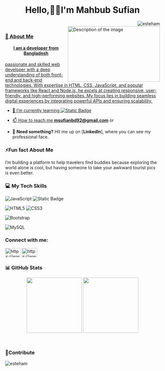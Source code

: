 <h1 align="center">Hello,👨‍💻I'm Mahbub Sufian</h1>

<a target="_blank" href="https://github.com/esteham"><img align="right" src="https://komarev.com/ghpvc/?username=esteham&label=Profile%20views&color=0e75b6&style=flat" alt="esteham" />
<br>
<img align="right" width="300" height="180" src="https://camo.githubusercontent.com/4d9f5ecceb711eec6e2018f38a5677dc657c9738d4a65ba3b928c41c0a45b439/68747470733a2f2f6d69726f2e6d656469756d2e636f6d2f6d61782f313336302f302a37513379765349765f7430696f4a2d5a2e676966" alt="Description of the image">

<h3 align="left">🚀 About Me</h3>
<h4 align="center">I am a developer from Bangladesh</h4>
<p> passionate and skilled web developer with a deep understanding of both front-end and back-end technologies. With expertise in HTML, CSS, JavaScript, and popular frameworks like React and Node.js, he excels at creating responsive, user-friendly, and high-performing websites. My focus lies in building seamless digital experiences by integrating powerful APIs and ensuring scalability.</p>

- 🌱 I’m currently learning ![Static Badge](https://img.shields.io/badge/php-black?style=flat&logo=php&logoColor=black&color=blue)

- 📫 How to reach me **msufianbd92@gmail.com** or
- 📄 **Need something?** Hit me up on [**LinkedIn**], where you can see my professional face.
<h3>⚡Fun fact About Me</h3>
<p>I’m building a platform to help travelers find buddies because exploring the world alone is cool, but having someone to take your awkward tourist pics is even better.</p>

<h3 align="left">💻 My Tech Skills</h3>
<p align="left"> 
  
<!--![Python](https://img.shields.io/badge/python-3670A0?style=for-the-badge&logo=python&logoColor=ffdd54)-->
![JavaScript](https://img.shields.io/badge/javascript-%23323330.svg?style=for-the-badge&logo=javascript&logoColor=%23F7DF1E)
![Static Badge](https://img.shields.io/badge/php-%231974b5?style=for-the-badge&logo=php&logoColor=black&logoSize=auto)

![HTML5](https://img.shields.io/badge/html5-%23E34F26.svg?style=for-the-badge&logo=html5&logoColor=white)
![CSS3](https://img.shields.io/badge/css3-%231572B6.svg?style=for-the-badge&logo=css3&logoColor=white)
<!--![React](https://img.shields.io/badge/react-%2320232a.svg?style=for-the-badge&logo=react&logoColor=%2361DAFB)
![TailwindCSS](https://img.shields.io/badge/tailwindcss-%2338B2AC.svg?style=for-the-badge&logo=tailwind-css&logoColor=white)-->
![Bootstrap](https://img.shields.io/badge/bootstrap-%23563D7C.svg?style=for-the-badge&logo=bootstrap&logoColor=white)

![MySQL](https://img.shields.io/badge/mysql-%2300f.svg?style=for-the-badge&logo=mysql&logoColor=white)

<h3 align="left">Connect with me:</h3>
<p align="left">
<a href="https://www.linkedin.com/in/esteham-h-zihad-ansari-b8a751199/" target="_blank"><img align="center" src="https://raw.githubusercontent.com/rahuldkjain/github-profile-readme-generator/master/src/images/icons/Social/linked-in-alt.svg" alt="https://www.linkedin.com/in/esteham-h-zihad-ansari-b8a751199/" height="30" width="50" /></a>
<a href="https://www.facebook.com/esteham" target="_blank"><img align="center" src="https://raw.githubusercontent.com/rahuldkjain/github-profile-readme-generator/master/src/images/icons/Social/facebook.svg" alt="https://www.facebook.com/esteham" height="30" width="50" /></a>
</p>
  
<h3>📊 GitHub Stats</h3>
<p align="center">
  <a hre="https://github.com/sufian25-ai">
    <img align="center" height="180em" src="https://github-readme-stats.vercel.app/api?username=sufian25-ai&show_icons=true&theme=material-palenight&include_all_commits=true&count_private=true" />
  </a>
   <a hre="https://github.com/esteham">
    <img align="center" height="180em" src="https://github-readme-stats.vercel.app/api/top-langs?username=sufian25-ai&layout=compact&langs_count=8&theme=material-palenight&count_private=true" />
  </a>
</p>
<br>

<h3>🌟Contribute</h3>
<p><img align="left" src="https://github-readme-streak-stats.herokuapp.com/?user=sufian25-ai&" alt="esteham" /></p>

